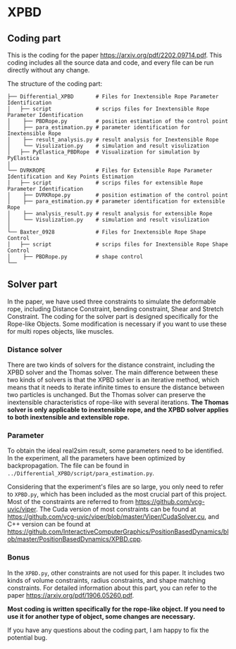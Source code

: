 # XPBD


## Coding part 
This is the coding for the paper https://arxiv.org/pdf/2202.09714.pdf. This coding includes all the source data and code, and every file can be run directly without any change.

The structure of the coding part:

```
├── Differential_XPBD       # Files for Inextensible Rope Parameter Identification
│   ├── script              # scrips files for Inextensible Rope Parameter Identification
│    ├── PBDRope.py         # position estimation of the control point
│    ├── para_estimation.py # parameter identification for Inextensible Rope
│    ├── result_analysis.py # result analysis for Inextensible Rope
│    └── Visulization.py    # simulation and result visulization
│   ├── PyElastica_PBDRope  # Visualization for simulation by PyElastica
│
└── DVRKROPE                # Files for Extensible Rope Parameter Identification and Key Points Estimation
│   ├── script              # scrips files for extensible Rope Parameter Identification
│    ├── DVRKRope.py        # position estimation of the control point
│    ├── para_estimation.py # parameter identification for extensible Rope
│    ├── analysis_result.py # result analysis for extensible Rope
│    └── Visulization.py    # simulation and result visulization
│ 
└── Baxter_0928             # Files for Inextensible Rope Shape Control
│   ├── script              # scrips files for Inextensible Rope Shape Control
│    ├── PBDRope.py         # shape control 
└──
```

## Solver part

In the paper, we have used three constraints to simulate the deformable rope, including Distance Constraint, bending constraint, Shear and Stretch Constraint. The coding for the solver part is designed specifically for the Rope-like Objects. Some modification is necessary if you want to use these for multi ropes objects, like muscles. 

 
 
 ### Distance solver
 
 There are two kinds of solvers for the distance constraint, including the XPBD solver and the Thomas solver. The main difference between these two kinds of solvers is that the XPBD solver is an iterative method, which means that it needs to iterate infinite times to ensure the distance between two particles is unchanged. But the Thomas solver can preserve the inextensible characteristics of rope-like with several iterations. <b>The Thomas solver is only applicable to inextensible rope, and the XPBD solver applies to both inextensible and extensible rope.</b>
 
 
 ### Parameter 
 
 To obtain the ideal real2sim result, some parameters need to be identified. In the experiment, all the parameters have been optimized by backpropagation. The file can be found in ```../Differential_XPBD/script/para_estimation.py```.
 
 
Considering that the experiment's files are so large, you only need to refer to ```XPBD.py```, which has been included as the most crucial part of this project. Most of the constraints are referred to from https://github.com/vcg-uvic/viper. The Cuda version of most constraints can be found at https://github.com/vcg-uvic/viper/blob/master/Viper/CudaSolver.cu, and C++ version can be found at https://github.com/InteractiveComputerGraphics/PositionBasedDynamics/blob/master/PositionBasedDynamics/XPBD.cpp.

 
 ### Bonus
 
 In the ```XPBD.py```, other constraints are not used for this paper. It includes two kinds of volume constraints, radius constraints, and shape matching constraints. For detailed information about this part, you can refer to the paper https://arxiv.org/pdf/1906.05260.pdf.
 
 <b> Most coding is written specifically for the rope-like object. If you need to use it for another type of object, some changes are necessary.</b>

If you have any questions about the coding part, I am happy to fix the potential bug.



 
 

